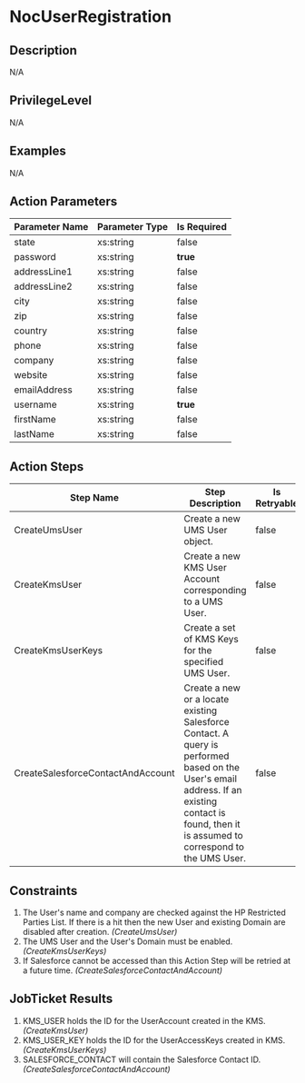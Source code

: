 # NocUserRegistration

## Description ##

N/A

## PrivilegeLevel ##

N/A

## Examples ##

N/A

## Action Parameters ##

| Parameter Name	| Parameter Type	| Is Required	|
| --------------	| ------------------	| -------------	|
| state 	| xs:string 	| false 	|
| password 	| xs:string 	| **true** 	|
| addressLine1 	| xs:string 	| false 	|
| addressLine2 	| xs:string 	| false 	|
| city 	| xs:string 	| false 	|
| zip 	| xs:string 	| false 	|
| country 	| xs:string 	| false 	|
| phone 	| xs:string 	| false 	|
| company 	| xs:string 	| false 	|
| website 	| xs:string 	| false 	|
| emailAddress 	| xs:string 	| false 	|
| username 	| xs:string 	| **true** 	|
| firstName 	| xs:string 	| false 	|
| lastName 	| xs:string 	| false 	|


## Action Steps ##
| Step Name 	| Step Description 	| Is Retryable 	|
| ---------- 	| ----------------- 	| ------------ 	|
| CreateUmsUser 	| Create a new UMS User object. 	| false 	|
| CreateKmsUser 	| Create a new KMS User Account corresponding to a UMS User. 	| false 	|
| CreateKmsUserKeys 	| Create a set of KMS Keys for the specified UMS User. 	| false 	|
| CreateSalesforceContactAndAccount 	| Create a new or a locate existing Salesforce Contact. A query is performed based on the User's email address. If an existing contact is found, then it is assumed to correspond to the UMS User. 	| false 	|

## Constraints ##

1. The User's name and company are checked against the HP Restricted Parties List. If there is a hit then the new User and existing Domain are disabled after creation. _(CreateUmsUser)_
1. The UMS User and the User's Domain must be enabled. _(CreateKmsUserKeys)_
1. If Salesforce cannot be accessed than this Action Step will be retried at a future time. _(CreateSalesforceContactAndAccount)_


## JobTicket Results ##

1. KMS_USER holds the ID for the UserAccount created in the KMS. _(CreateKmsUser)_
1. KMS_USER_KEY holds the ID for the UserAccessKeys created in KMS. _(CreateKmsUserKeys)_
1. SALESFORCE_CONTACT will contain the Salesforce Contact ID. _(CreateSalesforceContactAndAccount)_
